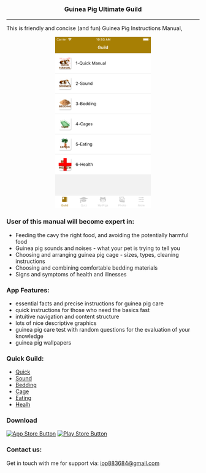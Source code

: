 <p align="center">
<h3 align="center">Guinea Pig Ultimate Guild</h3>
</p>

---

This is friendly and concise (and fun) Guinea Pig Instructions Manual, 

<p align="center">
<img src="demo.png" width="250" height="445">
</p>

### User of this manual will become expert in:
- Feeding the cavy the right food, and avoiding the potentially harmful food
- Guinea pig sounds and noises - what your pet is trying to tell you
- Choosing and arranging guinea pig cage - sizes, types, cleaning instructions
- Choosing and combining comfortable bedding materials
- Signs and symptoms of health and illnesses

### App Features:
- essential facts and precise instructions for guinea pig care
- quick instructions for those who need the basics fast
- intuitive navigation and content structure
- lots of nice descriptive graphics
- guinea pig care test with random questions for the evaluation of your knowledge
- guinea pig wallpapers

### Quick Guild:

* [Quick](https://iop883684.github.io/guinepig/images/quick.html)
* [Sound](https://iop883684.github.io/guinepig/images/sound.html)
* [Bedding](https://iop883684.github.io/guinepig/images/beding.html)
* [Cage](https://iop883684.github.io/guinepig/images/cages.html)
* [Eating](https://iop883684.github.io/guinepig/images/eating.html)
* [Healh](https://iop883684.github.io/guinepig/images/health.html)

### Download
[![App Store Button](http://imgur.com/y8PTxr9.png "App Store Button")](https://itunes.apple.com/app/id1456803881)
[![Play Store Button](http://imgur.com/utWa1co.png "Play Store Button")](https://play.google.com/store/apps/details?id=com.dolh.guineapig)

### Contact us:

Get in touch with me for support via: iop883684@gmail.com


